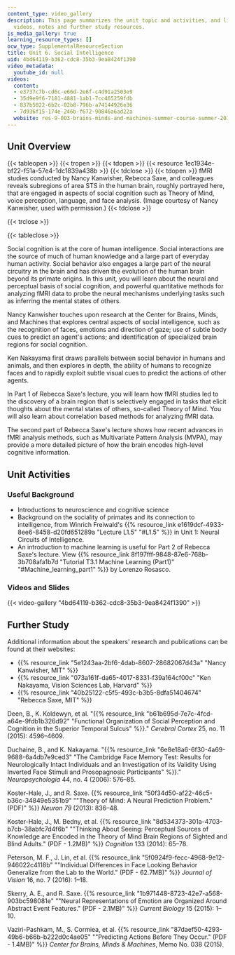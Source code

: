 ```yaml
---
content_type: video_gallery
description: This page summarizes the unit topic and activities, and links to lecture
  videos, notes and further study resources.
is_media_gallery: true
learning_resource_types: []
ocw_type: SupplementalResourceSection
title: Unit 6. Social Intelligence
uid: 4bd64119-b362-cdc8-35b3-9ea8424f1390
video_metadata:
  youtube_id: null
videos:
  content:
  - e3737c7b-cd6c-e66d-2e6f-c4d91a2503e9
  - 35d9e9f6-7181-4881-1ab1-7cc465259fdb
  - 837b5022-6b2c-02b8-796b-a74144926e36
  - 7d936f15-174e-246b-f672-90846a6ad22a
  website: res-9-003-brains-minds-and-machines-summer-course-summer-2015
---
```


Unit Overview
-------------

{{< tableopen >}}
{{< tropen >}}
{{< tdopen >}}
{{< resource 1ec1934e-bf22-f51a-57e4-1dc1839a438b >}}
{{< tdclose >}}
{{< tdopen >}}
fMRI studies conducted by Nancy Kanwisher, Rebecca Saxe, and colleagues reveals subregions of area STS in the human brain, roughly portrayed here, that are engaged in aspects of social cognition such as Theory of Mind, voice perception, language, and face analysis. (Image courtesy of Nancy Kanwisher, used with permission.)
{{< tdclose >}}

{{< trclose >}}

{{< tableclose >}}

Social cognition is at the core of human intelligence. Social interactions are the source of much of human knowledge and a large part of everyday human activity. Social behavior also engages a large part of the neural circuitry in the brain and has driven the evolution of the human brain beyond its primate origins. In this unit, you will learn about the neural and perceptual basis of social cognition, and powerful quantitative methods for analyzing fMRI data to probe the neural mechanisms underlying tasks such as inferring the mental states of others.

Nancy Kanwisher touches upon research at the Center for Brains, Minds, and Machines that explores central aspects of social intelligence, such as the recognition of faces, emotions and direction of gaze; use of subtle body cues to predict an agent's actions; and identification of specialized brain regions for social cognition.

Ken Nakayama first draws parallels between social behavior in humans and animals, and then explores in depth, the ability of humans to recognize faces and to rapidly exploit subtle visual cues to predict the actions of other agents.

In Part 1 of Rebecca Saxe's lecture, you will learn how fMRI studies led to the discovery of a brain region that is selectively engaged in tasks that elicit thoughts about the mental states of others, so-called Theory of Mind. You will also learn about correlation based methods for analyzing fMRI data.

The second part of Rebecca Saxe's lecture shows how recent advances in fMRI analysis methods, such as Multivariate Pattern Analysis (MVPA), may provide a more detailed picture of how the brain encodes high-level cognitive information.

Unit Activities
---------------

### Useful Background

*   Introductions to neuroscience and cognitive science
*   Background on the sociality of primates and its connection to intelligence, from Winrich Freiwald's {{% resource_link e1619dcf-4933-8ee6-8458-d20fd651289a "Lecture L1.5" "#L1.5" %}} in Unit 1: Neural Circuits of Intelligence.
*   An introduction to machine learning is useful for Part 2 of Rebecca Saxe's lecture. View {{% resource_link 8f197fff-9848-87e6-768b-3b708afa1b7d "Tutorial T3.1 Machine Learning (Part1)" "#Machine_learning_part1" %}} by Lorenzo Rosasco.

### Videos and Slides

{{< video-gallery "4bd64119-b362-cdc8-35b3-9ea8424f1390" >}}


Further Study
-------------

Additional information about the speakers' research and publications can be found at their websites:

*   {{% resource_link "5e1243aa-2bf6-4dab-8607-28682067d43a" "Nancy Kanwisher, MIT" %}}
*   {{% resource_link "073a161f-da65-4017-8331-f39a164cf00c" "Ken Nakayama, Vision Sciences Lab, Harvard" %}}
*   {{% resource_link "40b25122-c5f5-493c-b3b5-8dfa51404674" "Rebecca Saxe, MIT" %}}

Deen, B., K. Koldewyn, et al. "{{% resource_link "b61b695d-7e7c-4fcd-a64e-9fdb1b326d92" "Functional Organization of Social Perception and Cognition in the Superior Temporal Sulcus" %}}." _Cerebral Cortex_ 25, no. 11 (2015): 4596–4609.

Duchaine, B., and K. Nakayama. "{{% resource_link "6e8e18a6-6f30-4a69-9688-6a4db7e9ced3" "The Cambridge Face Memory Test: Results for Neurologically Intact Individuals and an Investigation of its Validity Using Inverted Face Stimuli and Prosopagnosic Participants" %}}." _Neuropsychologia_ 44, no. 4 (2006): 576–85.

Koster-Hale, J., and R. Saxe. {{% resource_link "50f34d50-af22-46c5-b36c-34849e5351b9" "\"Theory of Mind: A Neural Prediction Problem.\" (PDF)" %}} _Neuron 79_ (2013): 836–48.

Koster-Hale, J., M. Bedny, et al. {{% resource_link "8d534373-301a-4703-b7cb-38abfc7d4f6b" "\"Thinking About Seeing: Perceptual Sources of Knowledge are Encoded in the Theory of Mind Brain Regions of Sighted and Blind Adults.\" (PDF - 1.2MB)" %}} _Cognition_ 133 (2014): 65–78.

Peterson, M. F., J. Lin, et al. {{% resource_link "5f0924f9-fecc-4968-9e12-946022c4118b" "\"Individual Differences in Face Looking Behavior Generalize from the Lab to the World.\" (PDF - 62.7MB)" %}} _Journal of Vision_ 16, no. 7 (2016): 1–18.

Skerry, A. E., and R. Saxe. {{% resource_link "1b971448-8723-42e7-a568-903bc598081e" "\"Neural Representations of Emotion are Organized Around Abstract Event Features.\" (PDF - 2.1MB)" %}} _Current Biology_ 15 (2015): 1–10.

Vaziri-Pashkam, M., S. Cormiea, et al. {{% resource_link "87daef50-4293-49b6-b66b-b222d0c4ae05" "\"Predicting Actions Before They Occur.\" (PDF - 1.4MB)" %}} _Center for Brains, Minds & Machines_, Memo No. 038 (2015).